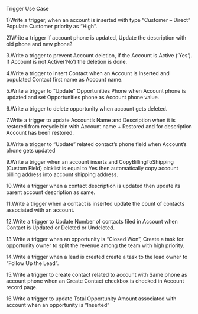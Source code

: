 Trigger Use Case


1)Write a trigger, when an account is inserted with type “Customer – Direct” Populate Customer priority as “High”. 

2)Write a trigger if account phone is updated, Update the description with old phone and new phone?

3.Write a trigger to prevent Account deletion, if the Account is Active (‘Yes’). If Account is not Active(‘No’) the deletion is done. 

4.Write a trigger to insert Contact when an Account is Inserted and populated Contact first name as Account name.

5.Write a trigger to “Update” Opportunities Phone when Account phone is updated and set Opportunities phone as Account phone value. 

6.Write a trigger to delete opportunity when account gets deleted.

7.Write a trigger to update Account’s Name and Description when it is restored from recycle bin with Account name + Restored and for description Account has been restored.

8.Write a trigger to “Update” related contact’s phone field when Account’s phone gets updated 

9.Write a trigger when an account inserts and CopyBillingToShipping (Custom Field) picklist is equal to Yes then automatically copy account billing address into account shipping address.

10.Write a trigger when a contact description is updated then update its parent account description as same.

11.Write a trigger when a contact is inserted update the count of contacts associated with an account.

12.Write a trigger to Update Number of contacts filed in Account when Contact is Updated or Deleted or Undeleted. 

13.Write a trigger when an opportunity is “Closed Won”, Create a task for opportunity owner to split the revenue among the team with high priority. 

14.Write a trigger when a lead is created create a task to the lead owner to “Follow Up the Lead”. 

15.Write a trigger to create contact related to account with Same phone as account phone when an Create Contact checkbox is checked in Account record page.

16.Write a trigger to update Total Opportunity Amount associated with account when an opportunity is “Inserted”

